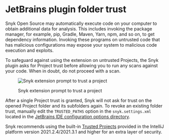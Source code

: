 # JetBrains plugin folder trust

Snyk Open Source may automatically execute code on your computer to obtain additional data for analysis. This includes invoking the package manager, for example, pip, Gradle, Maven, Yarn, npm, and so on, to get dependency information. Invoking these programs on untrusted code that has malicious configurations may expose your system to malicious code execution and exploits.

To safeguard against using the extension on untrusted Projects, the Snyk plugin asks for Project trust before allowing you to run any scans against your code. When in doubt, do not proceed with a scan.

<figure><img src="../../../.gitbook/assets/modal-dialog copy.png" alt="Snyk extension prompt to trust a project"><figcaption><p>Snyk extension prompt to trust a project</p></figcaption></figure>

After a single Project trust is granted, Snyk will not ask for trust on the opened Project folder and its subfolders again. To revoke an existing folder trust, manually edit the `TRUSTED_PATHS` option in the `snyk.settings.xml` located in the [JetBrains IDE configuration options directory](https://www.jetbrains.com/help/idea/directories-used-by-the-ide-to-store-settings-caches-plugins-and-logs.html#config-directory).

Snyk recommends using the built-in [Trusted Projects](https://plugins.jetbrains.com/docs/intellij/trusted-projects.html) provided in the IntelliJ platform version 2021.2.4/2021.3.1 and higher for an extra layer of security.
